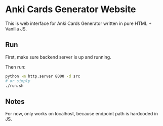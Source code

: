 # Anki Cards Generator Website

This is web interface for Anki Cards Generator written in pure HTML + Vanilla JS.

## Run

First, make sure backend server is up and running.

Then run:

```bash
python -m http.server 8000 -d src
# or simply
./run.sh
```

## Notes

For now, only works on localhost, because endpoint path is hardcoded in JS.
